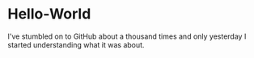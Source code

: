 # Hello-World
I've stumbled on to GitHub about a thousand times and only yesterday I started understanding what it was about.

